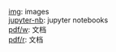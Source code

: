 [img](https://github.com/t3ijk/colab/tree/main/img): images     
[jupyter-nb](https://github.com/t3ijk/colab/tree/main/jupyter-nb): jupyter notebooks        
[pdf/w](https://github.com/t3ijk/colab/tree/main/pdf/w): 文档     
[pdf/r](https://github.com/t3ijk/colab/tree/main/pdf/r): 文档     

